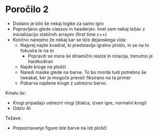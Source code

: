 # Poročilo 2 #
- Dodano je bilo še nekaj logike za samo igro
- Popravljeno glede classov in headerjev. Imel sem nekaj težav z inicializacijo statičnih arrayev (first time c++)
- Končno narejeno že nekaj kar se tiče dejanskega vida:
    - Najprej najde kvadrat, ki predstavlja igralno plošlo, in se na to fokusira le na to
        - Popraviti se mora še dinamični resize in rotacija, trenutno je hardkodiran
    - Najde kroge na plošči
    - Naredi maske glede na barve. To bo morda tudi potrebno še tweakat, ker je mogoče preveč fiksirano na ta primer
    - Pobarva najdene kroge z ustrezno barvo.

Kmalu še:
- Krogi pripadajo ustrezni vlogi (štalca, izven igre, normalni krogi)
- Odziv AI

Težave:
- Prepoznavanje figure iste barve na isti plošči
